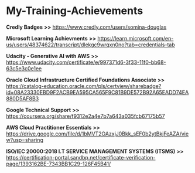 # My-Training-Achievements

**Credly Badges** **>>**
https://www.credly.com/users/somina-douglas



**Microsoft Learning Achievments** **>>**
https://learn.microsoft.com/en-us/users/48374622/transcript/dlekgc9wrqxn0no?tab=credentials-tab



**Udacity - Generative AI with AWS** **>>**
https://www.udacity.com/certificate/e/997371d6-3f33-11f0-bb68-63c5e3c0e1ee



**Oracle Cloud Infrastructure Certified Foundations Associate** **>>**
https://catalog-education.oracle.com/pls/certview/sharebadge?id=08A23330EBD9F2ACB9EA595CA565F9C81B9DE572B92A65EADD74EA880D5AF8B3



**Google Technical Support** **>>**
https://coursera.org/share/f9312e2a4e7b7a643a035fcb67175b57



**AWS Cloud Practitioner Essentials** **>>**
https://drive.google.com/file/d/1bMVT2OAzxjJ0Bkk_sEF0b2ytBkjFeAZA/view?usp=sharing



**ISO/IEC 20000:2018 I.T SERVICE MANAGEMENT SYSTEMS (ITSMS)** **>>**
https://certification-portal.sandbp.net/certificate-verification-page/1393162BE-7343BB1C29-126F45B41/

